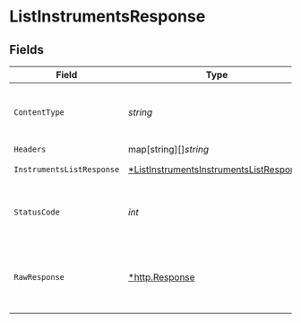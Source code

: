 # ListInstrumentsResponse


## Fields

| Field                                                                                                        | Type                                                                                                         | Required                                                                                                     | Description                                                                                                  |
| ------------------------------------------------------------------------------------------------------------ | ------------------------------------------------------------------------------------------------------------ | ------------------------------------------------------------------------------------------------------------ | ------------------------------------------------------------------------------------------------------------ |
| `ContentType`                                                                                                | *string*                                                                                                     | :heavy_check_mark:                                                                                           | HTTP response content type for this operation                                                                |
| `Headers`                                                                                                    | map[string][]*string*                                                                                        | :heavy_minus_sign:                                                                                           | N/A                                                                                                          |
| `InstrumentsListResponse`                                                                                    | [*ListInstrumentsInstrumentsListResponse](../../models/operations/listinstrumentsinstrumentslistresponse.md) | :heavy_minus_sign:                                                                                           | Instruments list                                                                                             |
| `StatusCode`                                                                                                 | *int*                                                                                                        | :heavy_check_mark:                                                                                           | HTTP response status code for this operation                                                                 |
| `RawResponse`                                                                                                | [*http.Response](https://pkg.go.dev/net/http#Response)                                                       | :heavy_minus_sign:                                                                                           | Raw HTTP response; suitable for custom response parsing                                                      |